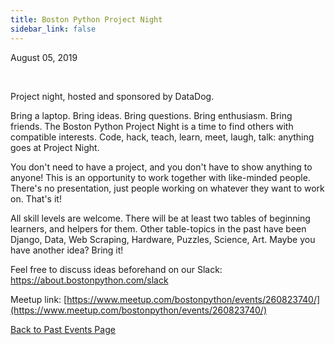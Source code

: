 ```yaml
---
title: Boston Python Project Night
sidebar_link: false
---
```


August 05, 2019


   

Project night, hosted and sponsored by DataDog.

Bring a laptop. Bring ideas. Bring questions. Bring enthusiasm. Bring friends. The Boston Python Project Night is a time to find others with compatible interests. Code, hack, teach, learn, meet, laugh, talk: anything goes at Project Night.

You don't need to have a project, and you don't have to show anything to anyone! This is an opportunity to work together with like-minded people. There's no presentation, just people working on whatever they want to work on. That's it!

All skill levels are welcome. There will be at least two tables of beginning learners, and helpers for them. Other table-topics in the past have been Django, Data, Web Scraping, Hardware, Puzzles, Science, Art. Maybe you have another idea? Bring it!

Feel free to discuss ideas beforehand on our Slack: https://about.bostonpython.com/slack


Meetup link: [https://www.meetup.com/bostonpython/events/260823740/](https://www.meetup.com/bostonpython/events/260823740/)

[Back to Past Events Page](index.md)